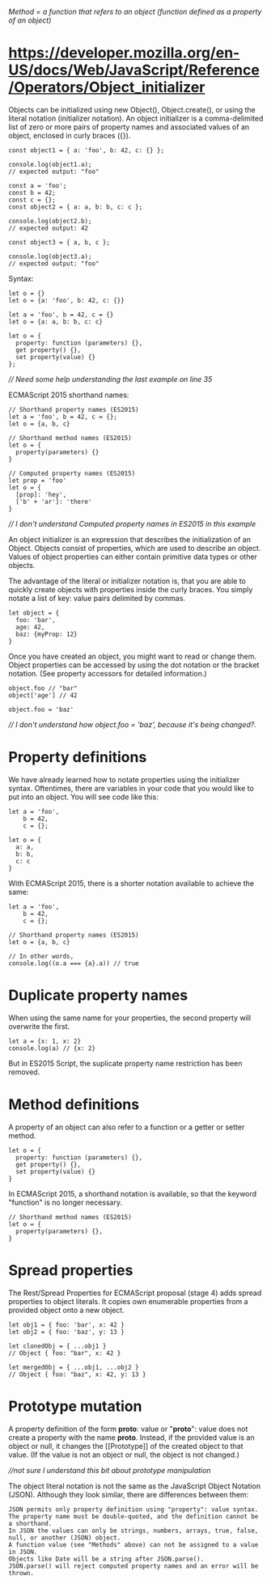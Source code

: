 *Method = a function that refers to an object (function defined as a property of an object)*

# https://developer.mozilla.org/en-US/docs/Web/JavaScript/Reference/Operators/Object_initializer

Objects can be initialized using new Object(), Object.create(), or using the literal notation (initializer notation). An object initializer is a comma-delimited list of zero or more pairs of property names and associated values of an object, enclosed in curly braces ({}).

```
const object1 = { a: 'foo', b: 42, c: {} };

console.log(object1.a);
// expected output: "foo"

const a = 'foo';
const b = 42;
const c = {};
const object2 = { a: a, b: b, c: c };

console.log(object2.b);
// expected output: 42

const object3 = { a, b, c };

console.log(object3.a);
// expected output: "foo"
```

Syntax:
```
let o = {}
let o = {a: 'foo', b: 42, c: {}}

let a = 'foo', b = 42, c = {}
let o = {a: a, b: b, c: c}

let o = {
  property: function (parameters) {},
  get property() {},
  set property(value) {}
};
```

*// Need some help understanding the last example on line 35*

ECMAScript 2015 shorthand names:
```
// Shorthand property names (ES2015)
let a = 'foo', b = 42, c = {};
let o = {a, b, c}

// Shorthand method names (ES2015)
let o = {
  property(parameters) {}
}

// Computed property names (ES2015)
let prop = 'foo'
let o = {
  [prop]: 'hey',
  ['b' + 'ar']: 'there'
}
```
*// I don't understand Computed property names in ES2015 in this example*

An object initializer is an expression that describes the initialization of an Object. Objects consist of properties, which are used to describe an object. Values of object properties can either contain primitive data types or other objects.

The advantage of the literal or initializer notation is, that you are able to quickly create objects with properties inside the curly braces. You simply notate a list of key: value pairs delimited by commas.

```
let object = {
  foo: 'bar',
  age: 42,
  baz: {myProp: 12}
}
```

Once you have created an object, you might want to read or change them. Object properties can be accessed by using the dot notation or the bracket notation. (See property accessors for detailed information.)

```
object.foo // "bar"
object['age'] // 42

object.foo = 'baz'
```
*// I don't understand how object.foo = 'baz', because it's being changed?.*

# Property definitions

We have already learned how to notate properties using the initializer syntax. Oftentimes, there are variables in your code that you would like to put into an object. You will see code like this:
```
let a = 'foo', 
    b = 42,
    c = {};

let o = { 
  a: a,
  b: b,
  c: c
}
```
With ECMAScript 2015, there is a shorter notation available to achieve the same:
```
let a = 'foo', 
    b = 42, 
    c = {};

// Shorthand property names (ES2015)
let o = {a, b, c}

// In other words,
console.log((o.a === {a}.a)) // true
```

# Duplicate property names

When using the same name for your properties, the second property will overwrite the first.
```
let a = {x: 1, x: 2}
console.log(a) // {x: 2}
```
But in ES2015 Script, the suplicate property name restriction has been removed.

# Method definitions

A property of an object can also refer to a function or a getter or setter method.
```
let o = {
  property: function (parameters) {},
  get property() {},
  set property(value) {}
}
```
In ECMAScript 2015, a shorthand notation is available, so that the keyword "function" is no longer necessary.
```
// Shorthand method names (ES2015)
let o = {
  property(parameters) {},
}
```
# Spread properties

The Rest/Spread Properties for ECMAScript proposal (stage 4) adds spread properties to object literals. It copies own enumerable properties from a provided object onto a new object.
```
let obj1 = { foo: 'bar', x: 42 }
let obj2 = { foo: 'baz', y: 13 }

let clonedObj = { ...obj1 }
// Object { foo: "bar", x: 42 }

let mergedObj = { ...obj1, ...obj2 }
// Object { foo: "baz", x: 42, y: 13 }
```

# Prototype mutation

A property definition of the form __proto__: value or "__proto__": value does not create a property with the name __proto__.  Instead, if the provided value is an object or null, it changes the [[Prototype]] of the created object to that value.  (If the value is not an object or null, the object is not changed.)

*//not sure I understand this bit about prototype manipulation*

The object literal notation is not the same as the JavaScript Object Notation (JSON). Although they look similar, there are differences between them:

    JSON permits only property definition using "property": value syntax.  The property name must be double-quoted, and the definition cannot be a shorthand.
    In JSON the values can only be strings, numbers, arrays, true, false, null, or another (JSON) object.
    A function value (see "Methods" above) can not be assigned to a value in JSON.
    Objects like Date will be a string after JSON.parse().
    JSON.parse() will reject computed property names and an error will be thrown.
